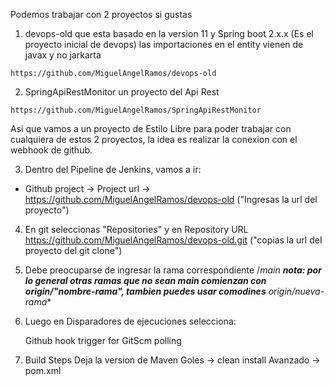 Podemos trabajar con 2 proyectos si gustas

1.  devops-old que esta basado en la version 11 y Spring boot 2.x.x (Es el proyecto inicial de devops)
    las importaciones en el entity vienen de javax y no jarkarta
```http
https://github.com/MiguelAngelRamos/devops-old
```


2. SpringApiRestMonitor un proyecto del Api Rest
```http
https://github.com/MiguelAngelRamos/SpringApiRestMonitor
```

Asi que vamos a un proyecto de Estilo Libre para poder trabajar con cualquiera de estos 2 proyectos, la idea es realizar la conexion con el webhook de github.


3. Dentro del Pipeline de Jenkins, vamos a ir:
  - Github project -> Project url -> https://github.com/MiguelAngelRamos/devops-old ("Ingresas la url del proyecto")

4. En git seleccionas "Repositories" y en Repository URL https://github.com/MiguelAngelRamos/devops-old.git ("copias la url del proyecto del git clone")

5. Debe preocuparse de ingresar la rama correspondiente /*main
   **nota: por lo general otras ramas que no sean main comienzan con origin/"nombre-rama", tambien puedes usar comodines**
   origin/nueva-rama**

6. Luego en Disparadores de ejecuciones selecciona:
   
   Github hook trigger for GitScm polling

7. Build Steps 
   Deja la version de Maven
   Goles -> clean install
   Avanzado -> pom.xml